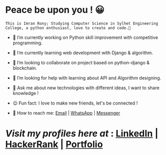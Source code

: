 # Peace be upon you ! 😀

```
This is Imran Rony; Studying Computer Science in Sylhet Engineering College, a python enthusiast, love to create and code.👋
```

- 🔭 I’m currently working on Python skill improvement with competitive programming.
- 🌱 I’m currently learning web development with Django & algorithm.
- 👯 I’m looking to collaborate on project based on python-django & blockchain.
- 🤝 I’m looking for help with learning about API and Algorithm designing.
- 💬 Ask me about new technologies with different ideas, I want to share knowledge !
- 😉 Fun fact: I love to make new friends, let's be connected !

- 🤙 How to reach me:  [Email](mailto:imranrony687@gmail.com) |  [WhatsApp](https://sites.google.com/view/imranrony/contacts) | [Messenger](m.me/imran.rony.3591)

 # *Visit my profiles here at* :   [LinkedIn](https://www.linkedin.com/in/imran-rony-02711117b/)  |  [HackerRank](https://www.hackerrank.com/Morphin)  |  [Portfolio](https://sites.google.com/view/imranrony) 

